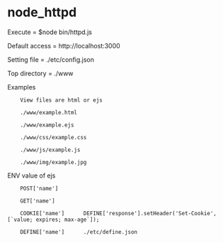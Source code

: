 # node_httpd

Execute = $node bin/httpd.js

Default access = http://localhost:3000

Setting file = ./etc/config.json

Top directory = ./www


Examples

        View files are html or ejs

        ./www/example.html

        ./www/example.ejs

        ./www/css/example.css

        ./www/js/example.js

        ./www/img/example.jpg


ENV value of ejs

        POST['name']

        GET['name']

        COOKIE['name']      DEFINE['response'].setHeader('Set-Cookie', [`value; expires; max-age`]);

        DEFINE['name']      ./etc/define.json

